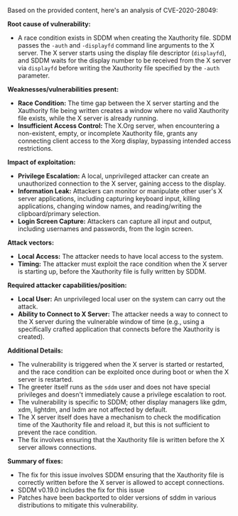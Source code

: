 Based on the provided content, here's an analysis of CVE-2020-28049:

**Root cause of vulnerability:**

*   A race condition exists in SDDM when creating the Xauthority file. SDDM passes the `-auth` and `-displayfd` command line arguments to the X server. The X server starts using the display file descriptor (`displayfd`), and SDDM waits for the display number to be received from the X server via `displayfd` before writing the Xauthority file specified by the `-auth` parameter.

**Weaknesses/vulnerabilities present:**

*   **Race Condition:** The time gap between the X server starting and the Xauthority file being written creates a window where no valid Xauthority file exists, while the X server is already running.
*   **Insufficient Access Control:** The X.Org server, when encountering a non-existent, empty, or incomplete Xauthority file, grants any connecting client access to the Xorg display, bypassing intended access restrictions.

**Impact of exploitation:**

*   **Privilege Escalation:** A local, unprivileged attacker can create an unauthorized connection to the X server, gaining access to the display.
*   **Information Leak:** Attackers can monitor or manipulate other user's X server applications, including capturing keyboard input, killing applications, changing window names, and reading/writing the clipboard/primary selection.
*   **Login Screen Capture:** Attackers can capture all input and output, including usernames and passwords, from the login screen.

**Attack vectors:**

*   **Local Access:** The attacker needs to have local access to the system.
*   **Timing:** The attacker must exploit the race condition when the X server is starting up, before the Xauthority file is fully written by SDDM.

**Required attacker capabilities/position:**

*   **Local User:** An unprivileged local user on the system can carry out the attack.
*   **Ability to Connect to X Server:** The attacker needs a way to connect to the X server during the vulnerable window of time (e.g., using a specifically crafted application that connects before the Xauthority is created).

**Additional Details:**

*   The vulnerability is triggered when the X server is started or restarted, and the race condition can be exploited once during boot or when the X server is restarted.
*   The greeter itself runs as the `sddm` user and does not have special privileges and doesn't immediately cause a privilege escalation to root.
*   The vulnerability is specific to SDDM; other display managers like gdm, xdm, lightdm, and lxdm are not affected by default.
*   The X server itself does have a mechanism to check the modification time of the Xauthority file and reload it, but this is not sufficient to prevent the race condition.
*   The fix involves ensuring that the Xauthority file is written before the X server allows connections.

**Summary of fixes:**

*   The fix for this issue involves SDDM ensuring that the Xauthority file is correctly written before the X server is allowed to accept connections.
*   SDDM v0.19.0 includes the fix for this issue
*   Patches have been backported to older versions of sddm in various distributions to mitigate this vulnerability.